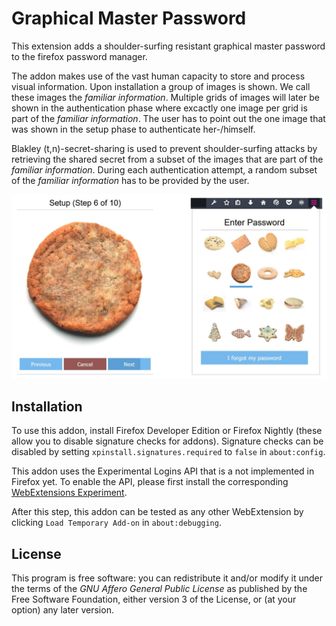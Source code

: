 # Graphical Master Password
This extension adds a shoulder-surfing resistant graphical master password to
the firefox password manager.

The addon makes use of the vast human capacity to store and process visual information. Upon installation a group of images is shown. We call these images the *familiar information*. Multiple grids of images will later be shown in the authentication phase where excactly one image per grid is part of the *familiar information*. The user has to point out the one image that was shown in the setup phase to authenticate her-/himself.

Blakley (t,n)-secret-sharing is used to prevent shoulder-surfing attacks by retrieving the shared secret from a subset of the images that are part of the *familiar information*. During each authentication attempt, a random subset of the *familiar information* has to be provided by the user.

![Screenshot of the addon](screenshot.png)

## Installation
To use this addon, install Firefox Developer Edition or Firefox Nightly (these allow you to disable signature checks for addons). Signature checks can be disabled by setting `xpinstall.signatures.required` to `false` in `about:config`.

This addon uses the Experimental Logins API that is a not implemented in Firefox yet. To enable the API, please first install the corresponding [WebExtensions Experiment](https://addons.mozilla.org/en-US/firefox/addon/experimental-logins-api/).

After this step, this addon can be tested as any other WebExtension by clicking `Load Temporary Add-on` in `about:debugging`.

## License
This program is free software: you can redistribute it and/or modify
it under the terms of the *GNU Affero General Public License* as published by
the Free Software Foundation, either version 3 of the License, or
(at your option) any later version.
